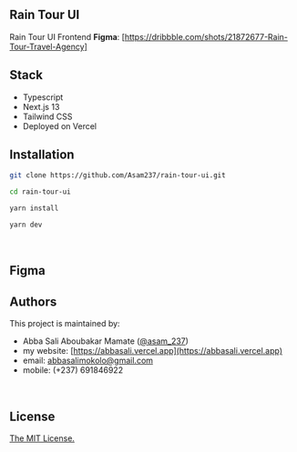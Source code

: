 ## Rain Tour UI

Rain Tour UI Frontend
**Figma**: [https://dribbble.com/shots/21872677-Rain-Tour-Travel-Agency]
<br/>

## Stack

- Typescript
- Next.js 13
- Tailwind CSS
- Deployed on Vercel
  <br/>

## Installation

```bash
git clone https://github.com/Asam237/rain-tour-ui.git

cd rain-tour-ui

yarn install

yarn dev
```

<br />

## Figma

## Authors

This project is maintained by:

- Abba Sali Aboubakar Mamate ([@asam_237](https://twitter.com/asam_237))
- my website: [https://abbasali.vercel.app](https://abbasali.vercel.app)
- email: abbasalimokolo@gmail.com
- mobile: (+237) 691846922

<br />

## License

[The MIT License.](https://opensource.org/licenses/MIT)
